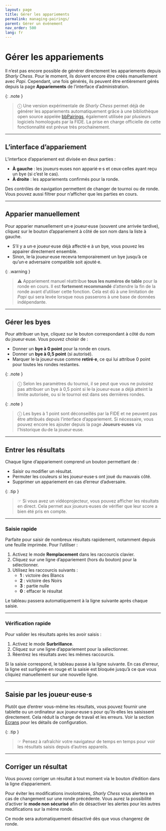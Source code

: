 ```yaml
---
layout: page
title: Gérer les appariements
permalink: managing-pairings/
parent: Gérer un événement
nav_order: 500
lang: fr
---
```


# Gérer les appariements

Il n’est pas encore possible de générer directement les appariements depuis _Sharly Chess_. Pour le moment, ils doivent encore être créés manuellement avec _Papi_.
Cependant, une fois générés, ils peuvent être entièrement gérés depuis la page **Appariements** de l’interface d’administration.

{: .note }
> ⓘ Une version expérimentale de _Sharly Chess_ permet déjà de générer les appariements automatiquement grâce à une bibliothèque open source appelée [bbPairings](https://github.com/BieremaBoyzProgramming/bbpPairings), également utilisée par plusieurs logiciels homologués par la FIDE.
> La prise en charge officielle de cette fonctionnalité est prévue très prochainement.

---

## L’interface d’appariement

L’interface d’appariement est divisée en deux parties :
- **À gauche** : les joueurs·euses non apparié·e·s et ceux·celles ayant reçu un bye (si c’est le cas).
- **À droite** : les appariements confirmés pour la ronde.

Des contrôles de navigation permettent de changer de tournoi ou de ronde. Vous pouvez aussi filtrer pour n’afficher que les parties en cours.

---

## Apparier manuellement

Pour apparier manuellement un·e joueur·euse (souvent une arrivée tardive), cliquez sur le bouton d’appariement à côté de son nom dans la liste à gauche.
- S’il y a un·e joueur·euse déjà affecté·e à un bye, vous pouvez les appairer directement ensemble.
- Sinon, le·la joueur·euse recevra temporairement un bye jusqu’à ce qu’un·e adversaire compatible soit ajouté·e.

{: .warning }
> ⚠︎ Appariement manuel réattribue **tous les numéros de table** pour la ronde en cours.
> Il est **fortement recommandé** d’attendre la fin de la ronde avant d’utiliser cette fonction.
> Cela est dû à une limitation de _Papi_ qui sera levée lorsque nous passerons à une base de données indépendante.

---

## Gérer les byes

Pour attribuer un bye, cliquez sur le bouton correspondant à côté du nom du joueur·euse. Vous pouvez choisir de :
- Donner un **bye à 0 point** pour la ronde en cours.
- Donner un **bye à 0,5 point** (si autorisé).
- Marquer le·la joueur·euse comme **retiré·e**, ce qui lui attribue 0 point pour toutes les rondes restantes.

{: .note }
> ⓘ Selon les paramètres du tournoi, il se peut que vous ne puissiez pas attribuer un bye à 0,5 point si le·la joueur·euse a déjà atteint la limite autorisée, ou si le tournoi est dans ses dernières rondes.

{: .note }
> ⓘ Les byes à 1 point sont déconseillés par la FIDE et ne peuvent pas être attribués depuis l’interface d’appariement.
> Si nécessaire, vous pouvez encore les ajouter depuis la page **Joueurs·euses** via l'historique du·de la joueur·euse.

---

## Entrer les résultats

Chaque ligne d’appariement comprend un bouton permettant de :
- Saisir ou modifier un résultat.
- Permuter les couleurs si les joueur·euse·s ont joué du mauvais côté.
- Supprimer un appariement en cas d’erreur d’adversaire.

{: .tip }
> ☞ Si vous avez un vidéoprojecteur, vous pouvez afficher les résultats en direct. Cela permet aux joueurs·euses de vérifier que leur score a bien été pris en compte.

---

### Saisie rapide

Parfaite pour saisir de nombreux résultats rapidement, notamment depuis une feuille imprimée. Pour l’utiliser :

1. Activez le mode **Remplacement** dans les raccourcis clavier.
2. Cliquez sur une ligne d’appariement (hors du bouton) pour la sélectionner.
3. Utilisez les raccourcis suivants :
   - **1** : victoire des Blancs
   - **2** : victoire des Noirs
   - **3** : partie nulle
   - **0** : effacer le résultat

Le tableau passera automatiquement à la ligne suivante après chaque saisie.

---

### Vérification rapide

Pour valider les résultats après les avoir saisis :

1. Activez le mode **Surbrillance**.
2. Cliquez sur une ligne d’appariement pour la sélectionner.
3. Réentrez les résultats avec les mêmes raccourcis.

Si la saisie correspond, le tableau passe à la ligne suivante. En cas d’erreur, la ligne est surlignée en rouge et la saisie est bloquée jusqu’à ce que vous cliquiez manuellement sur une nouvelle ligne.

---

## Saisie par les joueur·euse·s

Plutôt que d’entrer vous-même les résultats, vous pouvez fournir une tablette ou un ordinateur aux joueur·euse·s pour qu’ils·elles les saisissent directement.
Cela réduit la charge de travail et les erreurs. Voir la section [Écrans](/screens) pour les détails de configuration.

{: .tip }
> ☞ Pensez à rafraîchir votre navigateur de temps en temps pour voir les résultats saisis depuis d’autres appareils.

---

## Corriger un résultat

Vous pouvez corriger un résultat à tout moment via le bouton d’édition dans la ligne d’appariement.

Pour éviter les modifications involontaires, _Sharly Chess_ vous alertera en cas de changement sur une ronde précédente.
Vous aurez la possibilité d’activer le **mode non sécurisé** afin de désactiver les alertes pour les autres modifications sur la même ronde.

Ce mode sera automatiquement désactivé dès que vous changerez de ronde.
